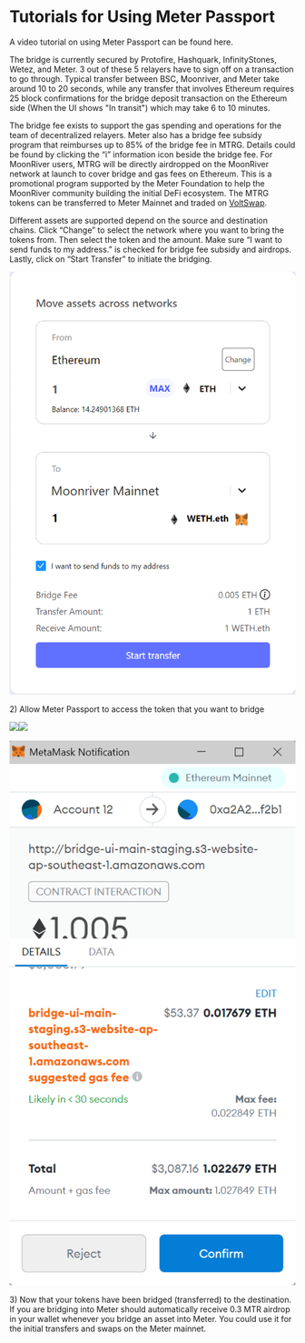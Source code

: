 # Tutorials for Using Meter Passport

A video tutorial on using Meter Passport can be found here.

The bridge is currently secured by Protofire, Hashquark, InfinityStones, Wetez, and Meter.  3 out of these 5 relayers have to sign off on a transaction to go through.  Typical transfer between BSC, Moonriver, and Meter take around 10 to 20 seconds, while any transfer that involves Ethereum requires 25 block confirmations for the bridge deposit transaction on the Ethereum side \(When the UI shows "In transit"\) which may take 6 to 10 minutes.  

The bridge fee exists to support the gas spending and operations for the team of decentralized relayers.  Meter also has a bridge fee subsidy program that reimburses up to 85% of the bridge fee in MTRG.  Details could be found by clicking the “i” information icon beside the bridge fee.  For MoonRiver users, MTRG will be directly airdropped on the MoonRiver network at launch to cover bridge and gas fees on Ethereum.  This is a promotional program supported by the Meter Foundation to help the MoonRiver community building the initial DeFi ecosystem.  The MTRG tokens can be transferred to Meter Mainnet and traded on [VoltSwap](https://voltswap.finance).

Different assets are supported depend on the source and destination chains.  Click “Change” to select the network where you want to bring the tokens from. Then select the token and the amount. Make sure “I want to send funds to my address.” is checked for bridge fee subsidy and airdrops.  Lastly, click on “Start Transfer” to initiate the bridging.

![](../.gitbook/assets/image%20%2813%29.png)

2\) Allow Meter Passport to access the token that you want to bridge

![](file:///C:/Users/zhuxh/AppData/Local/Temp/msohtmlclip1/01/clip_image006.jpg)![](file:///C:/Users/zhuxh/AppData/Local/Temp/msohtmlclip1/01/clip_image008.gif)

![Allow Bridge Contract to Spend the Tokens](../.gitbook/assets/image.png)

3\) Now that your tokens have been bridged \(transferred\) to the destination.  If you are bridging into Meter should automatically receive 0.3 MTR airdrop in your wallet whenever you bridge an asset into Meter.  You could use it for the initial transfers and swaps on the Meter mainnet. 

